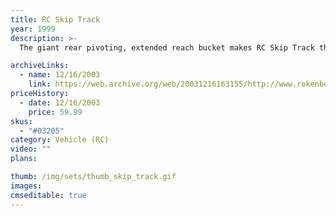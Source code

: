 ```yaml
---
title: RC Skip Track
year: 1999
description: >-
  The giant rear pivoting, extended reach bucket makes RC Skip Track the highest dumping vehicle in the line. It's a great addition for any Rokenbok system. Includes a Rokenbok Metropolitan driver. Includes 12 pieces. Requires Start Set and three AA batteries.

archiveLinks:
  - name: 12/16/2003
    link: https://web.archive.org/web/20031216163155/http://www.rokenbok.com/catalog/pd_rcv_skip_track.html
priceHistory:
  - date: 12/16/2003
    price: 59.99
skus:
  - "#03205"
category: Vehicle (RC)
video: ""
plans:

thumb: /img/sets/thumb_skip_track.gif
images:
cmseditable: true
---
```

